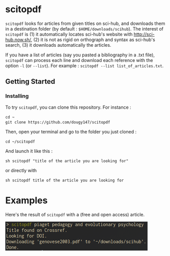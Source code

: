 # scitopdf

`scitopdf` looks for articles from given titles on sci-hub, and downloads them in a destination folder (by default : `$HOME/downloads/scihub`). The interest of `scitopdf` is (1) it automatically locates sci-hub's website with http://sci-hub.now.sh/, (2) it is not as rigid on orthograph and syntax as sci-hub's search, (3) it downloads automatically the articles.

If you have a list of articles (say you pasted a bibliography in a .txt file), `scitopdf` can process each line and download each reference with the option `-l` (or `--list`). For example : `scitopdf --list list_of_articles.txt`.

## Getting Started

### Installing

To try `scitopdf`, you can clone this repository. For instance :

```
cd ~
git clone https://github.com/dougy147/scitopdf
```

Then, open your terminal and go to the folder you just cloned :

```
cd ~/scitopdf
```

And launch it like this :

```
sh scitopdf "title of the article you are looking for"
```

or directly with

```
sh scitopdf title of the article you are looking for
```

# Examples

Here's the result of `scitopdf` with a (free and open access) article.

![](images/example.png)

